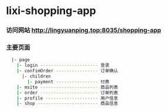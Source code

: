 # lixi-shopping-app

### 访问网站 http://lingyuanping.top:8035/shopping-app

### 主要页面

```bash
  |- page
    |- login ---------------------- 登录
    |- confimOrder ---------------- 订单确认
      |- children
        |- payment ---------------- 付费
    |- msite ---------------------- 商品列表
    |- order ---------------------- 订单列表
    |- profile -------------------- 用户信息
    |- shop ----------------------- 商品信息
```